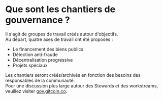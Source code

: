 # Que sont les chantiers de gouvernance ?

Il s'agit de groupes de travail créés autour d'objectifs.  
Au départ, quatre axes de travail ont été proposés :

* Le financement des biens publics
* Détection anti-fraude
* Décentralisation progressive
* Projets spéciaux

Les chantiers seront créés/archivés en fonction des besoins des responsables de la communauté.  
Pour une discussion plus large autour des Stewards et des workstreams, veuillez visiter [gov.gitcoin.co](http://gov.gitcoin.co/).

